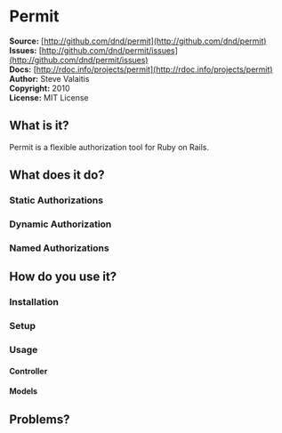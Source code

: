 # Permit

**Source:**    [http://github.com/dnd/permit](http://github.com/dnd/permit)  
**Issues:**    [http://github.com/dnd/permit/issues](http://github.com/dnd/permit/issues)  
**Docs:**      [http://rdoc.info/projects/permit](http://rdoc.info/projects/permit)  
**Author:**    Steve Valaitis  
**Copyright:** 2010  
**License:**   MIT License


## What is it?
Permit is a flexible authorization tool for Ruby on Rails.

## What does it do?

### Static Authorizations

### Dynamic Authorization

### Named Authorizations


## How do you use it?

### Installation

### Setup

### Usage

#### Controller

#### Models


## Problems?
